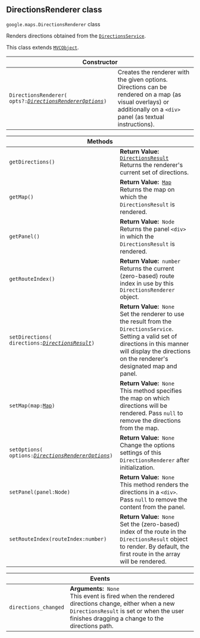 <h2 id="DirectionsRenderer"> DirectionsRenderer class </h2><p>
<code><span itemprop="path">google.maps</span>.<span itemprop="name">DirectionsRenderer</span></code>
class
</p><p>Renders directions obtained from the <code><a href="https://github.com/amenadiel/google-maps-documentation/blob/master/docs/DirectionsService.md">DirectionsService</a></code>.</p><p>This class extends
<code><a href="https://github.com/amenadiel/google-maps-documentation/blob/master/docs/MVCObject.md">MVCObject</a></code>.
</p><div class="devsite-table-wrapper"><table class="constructors responsive" summary="class DirectionsRenderer - Constructor">
<thead>
<tr><th colspan="2">Constructor</th>
</tr></thead>
<tbody>
<tr>
<td><code><span>DirectionsRenderer(<wbr>opts?:</span><a href="https://github.com/amenadiel/google-maps-documentation/blob/master/docs/DirectionsRendererOptions.md"><em><span>DirectionsRendererOptions</span></em></a><span>)</span></code></td>
<td>Creates the renderer with the given options. Directions can be rendered on a map (as visual overlays) or additionally on a <code><span>&lt;div&gt;</span></code> panel (as textual instructions).</td>
</tr>
</tbody>
</table></div><div class="devsite-table-wrapper"><table class="methods responsive" summary="class DirectionsRenderer - Methods">
<thead>
<tr><th colspan="2">Methods</th>
</tr></thead>
<tbody>
<tr>
<td><code><span>getDirections()</span></code></td>
<td><div><strong>Return Value:</strong>&nbsp; <code><a href="https://github.com/amenadiel/google-maps-documentation/blob/master/docs/DirectionsResult.md">DirectionsResult</a></code></div>
<div class="desc">Returns the renderer's current set of directions.</div></td>
</tr>
<tr>
<td><code><span>getMap()</span></code></td>
<td><div><strong>Return Value:</strong>&nbsp; <code><a href="https://github.com/amenadiel/google-maps-documentation/blob/master/docs/Map.md">Map</a></code></div>
<div class="desc">Returns the map on which the <code>DirectionsResult</code> is rendered.</div></td>
</tr>
<tr>
<td><code><span>getPanel()</span></code></td>
<td><div><strong>Return Value:</strong>&nbsp; <code>Node</code></div>
<div class="desc">Returns the panel <code>&lt;div&gt;</code> in which the <code>DirectionsResult</code> is rendered.</div></td>
</tr>
<tr>
<td><code><span>getRouteIndex()</span></code></td>
<td><div><strong>Return Value:</strong>&nbsp; <code>number</code></div>
<div class="desc">Returns the current (zero-based) route index in use by this <code>DirectionsRenderer</code> object.</div></td>
</tr>
<tr>
<td><code><span>setDirections(<wbr>directions:</span><a href="https://github.com/amenadiel/google-maps-documentation/blob/master/docs/DirectionsResult.md"><em><span>DirectionsResult</span></em></a><span>)</span></code></td>
<td><div><strong>Return Value:</strong>&nbsp; <code>None</code></div>
<div class="desc">Set the renderer to use the result from the <code>DirectionsService</code>. Setting a valid set of directions in this manner will display the directions on the renderer's designated map and panel.</div></td>
</tr>
<tr>
<td><code><span>setMap(<wbr>map:</span><a href="https://github.com/amenadiel/google-maps-documentation/blob/master/docs/Map.md"><span>Map</span></a><span>)</span></code></td>
<td><div><strong>Return Value:</strong>&nbsp; <code>None</code></div>
<div class="desc">This method specifies the map on which directions will be rendered. Pass <code>null</code> to remove the directions from the map.</div></td>
</tr>
<tr>
<td><code><span>setOptions(<wbr>options:</span><a href="https://github.com/amenadiel/google-maps-documentation/blob/master/docs/DirectionsRendererOptions.md"><em><span>DirectionsRendererOptions</span></em></a><span>)</span></code></td>
<td><div><strong>Return Value:</strong>&nbsp; <code>None</code></div>
<div class="desc">Change the options settings of this <code>DirectionsRenderer</code> after initialization.</div></td>
</tr>
<tr>
<td><code><span>setPanel(<wbr>panel:Node)</span></code></td>
<td><div><strong>Return Value:</strong>&nbsp; <code>None</code></div>
<div class="desc">This method renders the directions in a <code>&lt;div&gt;</code>. Pass <code>null</code> to remove the content from the panel.</div></td>
</tr>
<tr>
<td><code><span>setRouteIndex(<wbr>routeIndex:number)</span></code></td>
<td><div><strong>Return Value:</strong>&nbsp; <code>None</code></div>
<div class="desc">Set the (zero-based) index of the route in the <code>DirectionsResult</code> object to render. By default, the first route in the array will be rendered.</div></td>
</tr>
</tbody>
</table></div><div class="devsite-table-wrapper"><table class="details responsive" summary="class DirectionsRenderer - Events">
<thead>
<tr><th colspan="2">Events</th>
</tr></thead>
<tbody>
<tr>
<td><code><span>directions_changed</span></code></td>
<td><div><strong>Arguments:</strong>&nbsp; <code>None</code></div>
<div class="desc">This event is fired when the rendered directions change, either when a new <code>DirectionsResult</code> is set or when the user finishes dragging a change to the directions path.</div></td>
</tr>
</tbody>
</table></div>